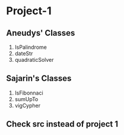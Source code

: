 # Project-1

## Aneudys' Classes

1. IsPalindrome
2. dateStr
3. quadraticSolver


## Sajarin's Classes

1. IsFibonnaci
2. sumUpTo
3. vigCypher

## Check src instead of project 1
